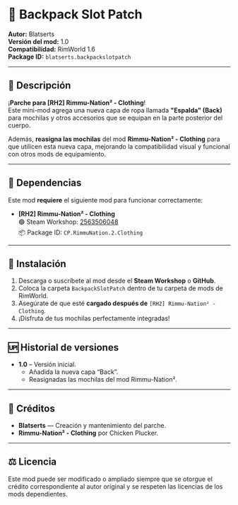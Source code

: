 # 🎒 Backpack Slot Patch

**Autor:** Blatserts  
**Versión del mod:** 1.0  
**Compatibilidad:** RimWorld 1.6  
**Package ID:** `blatserts.backpackslotpatch`  

---

## 📖 Descripción

¡**Parche para [RH2] Rimmu-Nation² - Clothing**!  
Este mini-mod agrega una nueva capa de ropa llamada **"Espalda" (Back)** para mochilas y otros accesorios que se equipan en la parte posterior del cuerpo.

Además, **reasigna las mochilas** del mod **Rimmu-Nation² - Clothing** para que utilicen esta nueva capa, mejorando la compatibilidad visual y funcional con otros mods de equipamiento.

---

## 🧩 Dependencias

Este mod **requiere** el siguiente mod para funcionar correctamente:

- **[RH2] Rimmu-Nation² - Clothing**  
  🟢 Steam Workshop: [2563506048](https://steamcommunity.com/sharedfiles/filedetails/?id=2563506048)  
  📦 Package ID: `CP.RimmuNation.2.Clothing`

---

## 🔧 Instalación

1. Descarga o suscríbete al mod desde el **Steam Workshop** o **GitHub**.  
2. Coloca la carpeta `BackpackSlotPatch` dentro de tu carpeta de mods de RimWorld.  
3. Asegúrate de que esté **cargado después de** `[RH2] Rimmu-Nation² - Clothing`.  
4. ¡Disfruta de tus mochilas perfectamente integradas!

---

## 🆙 Historial de versiones

- **1.0** – Versión inicial.  
  - Añadida la nueva capa “Back”.  
  - Reasignadas las mochilas del mod Rimmu-Nation².

---

## 💬 Créditos

- **Blatserts** — Creación y mantenimiento del parche.  
- **Rimmu-Nation² - Clothing** por Chicken Plucker.  

---

## ⚖️ Licencia

Este mod puede ser modificado o ampliado siempre que se otorgue el crédito correspondiente al autor original y se respeten las licencias de los mods dependientes.
